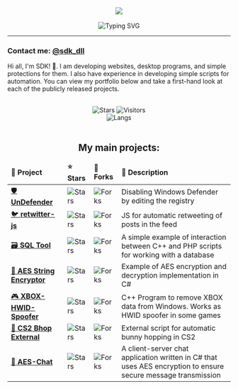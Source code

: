 
<div align="center">
<img src="https://github.com/user-attachments/assets/b8b8709e-60fe-4784-b46a-25d1b94a8b60"/>
</div>

<br>

<div align="center">
<img src="https://readme-typing-svg.demolab.com?font=Fira+Code&weight=700&duration=6000&pause=200&color=08C4DF&center=true&multiline=true&repeat=false&random=false&width=435&lines=%23include+%3Cabout.h%3E" alt="Typing SVG" />
</div>

<hr>

### Contact me: [@sdk_dll](https://sdk_dll.t.me/)
Hi all, I'm SDK! 👋. I  am developing websites, desktop programs, and simple protections for them. I also have experience in developing simple scripts for automation. You can view my portfolio below and take a first-hand look at each of the publicly released projects.

<br>
<div align="center">
<img alt="Stars" src="https://img.shields.io/github/stars/sdk-dll?label=Stars">
<img alt="Visitors" src="https://visitor-badge.laobi.icu/badge?page_id=sdk-dll">
<br>
<img alt="Langs" src="https://github-readme-stats.vercel.app/api/top-langs/?username=sdk-dll&langs_count=8&theme=react&layout=compact">
<br>



<br>


## My main projects:
<table align="center">
    <thead>
        <tr>
            <td><b>📘 Project</b></td>
            <td><b>⭐ Stars</b></td>
            <td><b>🤝 Forks</b></td>
            <td><b>📝 Description</b></td>
        </tr>
    </thead>
    <tbody>
        <tr>
            <td><a href="https://github.com/sdk-dll/UnDefender">🛡️ <b>UnDefender</b></a></td>
            <td><img alt="Stars" src="https://img.shields.io/github/stars/sdk-dll/UnDefender?style=flat-square&labelColor=3d3d3d&color=ab3300&label=%E2%AD%90"></td>
            <td><img alt="Forks" src="https://img.shields.io/github/forks/sdk-dll/UnDefender?style=flat-square&labelColor=3d3d3d&color=0038c4&label=%F0%9F%8C%B1"></td>
            <td>Disabling Windows Defender by editing the registry</td>
        </tr>
        <tr>
            <td><a href="https://github.com/sdk-dll/retwitter-js">🐦 <b>retwitter-js</b></a></td>
            <td><img alt="Stars" src="https://img.shields.io/github/stars/sdk-dll/retwitter-js?style=flat-square&labelColor=3d3d3d&color=ab3300&label=%E2%AD%90"></td>
            <td><img alt="Forks" src="https://img.shields.io/github/forks/sdk-dll/retwitter-js?style=flat-square&labelColor=3d3d3d&color=0038c4&label=%F0%9F%8C%B1"></td>
            <td>JS for automatic retweeting of posts in the feed</td>
        </tr>
        <tr>
            <td><a href="https://github.com/sdk-dll/SQL-Tool">🗃️ <b>SQL Tool</b></a></td>
            <td><img alt="Stars" src="https://img.shields.io/github/stars/sdk-dll/SQL-Tool?style=flat-square&labelColor=3d3d3d&color=ab3300&label=%E2%AD%90"></td>
            <td><img alt="Forks" src="https://img.shields.io/github/forks/sdk-dll/SQL-Tool?style=flat-square&labelColor=3d3d3d&color=0038c4&label=%F0%9F%8C%B1"></td>
            <td>A simple example of interaction between C++ and PHP scripts for working with a database</td>
        </tr>
        <tr>
            <td><a href="https://github.com/sdk-dll/AES-String-Encryptor">🔐 <b>AES String Encryptor</b></a></td>
            <td><img alt="Stars" src="https://img.shields.io/github/stars/sdk-dll/AES-String-Encryptor?style=flat-square&labelColor=3d3d3d&color=ab3300&label=%E2%AD%90"></td>
            <td><img alt="Forks" src="https://img.shields.io/github/forks/sdk-dll/AES-String-Encryptor?style=flat-square&labelColor=3d3d3d&color=0038c4&label=%F0%9F%8C%B1"></td>
            <td>Example of AES encryption and decryption implementation in C#</td>
        </tr>
        <tr>
            <td><a href="https://github.com/sdk-dll/XBOX-HWID-Spoofer">🎮 <b>XBOX-HWID-Spoofer</b></a></td>
            <td><img alt="Stars" src="https://img.shields.io/github/stars/sdk-dll/XBOX-HWID-Spoofer?style=flat-square&labelColor=3d3d3d&color=ab3300&label=%E2%AD%90"></td>
            <td><img alt="Forks" src="https://img.shields.io/github/forks/sdk-dll/XBOX-HWID-Spoofer?style=flat-square&labelColor=3d3d3d&color=0038c4&label=%F0%9F%8C%B1"></td>
            <td>C++ Program to remove XBOX data from Windows. Works as HWID spoofer in some games</td>
        </tr>
        <tr>
            <td><a href="https://github.com/sdk-dll/cs2-bhop-external">🐇 <b>CS2 Bhop External</b></a></td>
            <td><img alt="Stars" src="https://img.shields.io/github/stars/sdk-dll/cs2-bhop-external?style=flat-square&labelColor=3d3d3d&color=ab3300&label=%E2%AD%90"></td>
            <td><img alt="Forks" src="https://img.shields.io/github/forks/sdk-dll/cs2-bhop-external?style=flat-square&labelColor=3d3d3d&color=0038c4&label=%F0%9F%8C%B1"></td>
            <td>External script for automatic bunny hopping in CS2</td>
        </tr>
        <tr>
            <td><a href="https://github.com/sdk-dll/AES-Chat">💬 <b>AES-Chat</b></a></td>
            <td><img alt="Stars" src="https://img.shields.io/github/stars/sdk-dll/AES-Chat?style=flat-square&labelColor=3d3d3d&color=ab3300&label=%E2%AD%90"></td>
            <td><img alt="Forks" src="https://img.shields.io/github/forks/sdk-dll/AES-Chat?style=flat-square&labelColor=3d3d3d&color=0038c4&label=%F0%9F%8C%B1"></td>
            <td>A client-server chat application written in C# that uses AES encryption to ensure secure message transmission</td>
        </tr>
    </tbody>
</table>





##

